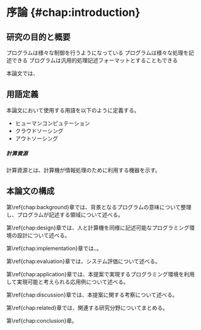 # 序論 {#chap:introduction}

## 研究の目的と概要

<!-- 目的

- あらゆる

-->


プログラムは様々な制御を行うようになっている
プログラムは様々な処理を記述できる
プログラムは汎用的処理記述フォーマットとすることもできる

<!-- 概要 -->

本論文では、

## 用語定義

本論文において使用する用語を以下のように定義する。

- ヒューマンコンピュテーション
- クラウドソーシング
- アウトソーシング

##### 計算資源

計算資源とは、計算機が情報処理のために利用する機器を示す。

## 本論文の構成

第\ref{chap:background}章では、背景となるプログラムの意味について整理し、プログラムが記述する領域について述べる。

第\ref{chap:design}章では、人と計算機を同様に記述可能なプログラミング環境の設計について述べる。

第\ref{chap:implementation}章では、。

第\ref{chap:evaluation}章では、システム評価について述べる。

第\ref{chap:application}章では、本提案で実現するプログラミング環境を利用して実現可能と考えられる応用例について述べる。

第\ref{chap:discussion}章では、本提案に関する考察について述べる。

第\ref{chap:related}章では、関連する研究分野についてまとめる。

第\ref{chap:conclusion}章。
